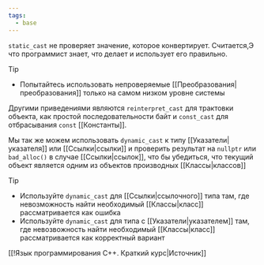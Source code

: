 ```yaml
---
tags:
  - base
---
```

`static_cast` не проверяет значение, которое конвертирует. Считается,Э что программист знает, что делает и использует его правильно. 

> [!tip]
> - Попытайтесь использовать непроверяемые [[Преобразования|преобразования]] только на самом низком уровне системы

Другими приведениями являются `reinterpret_cast` для трактовки объекта, как простой последовательности байт и `const_cast` для отбрасывания `const` [[Константы]]. 

Мы так же можем использовать `dynamic_cast` к типу [[Указатели|указателя]] или [[Ссылки|ссылки]] и проверить результат на `nullptr` или `bad_alloc()` в случае [[Ссылки|ссылок]], что бы убедиться, что текущий объект является одним из объектов производных [[Классы|классов]]

> [!tip]
> - Используйте `dynamic_cast` для [[Ссылки|ссылочного]] типа там, где невозможность найти необходимый [[Классы|класс]] рассматривается как ошибка
> - Используйте `dynamic_cast` для типа с [[Указатели|указателем]] там, где невозвожность найти необходимый [[Классы|класс]] рассматривается как корректный вариант

[[!Язык программирования C++. Краткий курс|Источник]]
